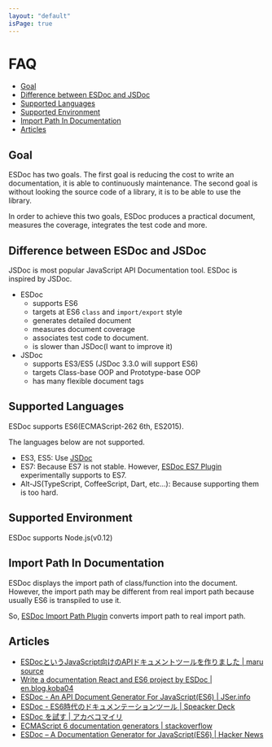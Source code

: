 ```yaml
---
layout: "default"
isPage: true
---
```


# FAQ
- [Goal](#goal)
- [Difference between ESDoc and JSDoc](#difference-between-esdoc-and-jsdoc)
- [Supported Languages](#supported-languages)
- [Supported Environment](#supported-environment)
- [Import Path In Documentation](#import-path-in-documentation)
- [Articles](#articles)

## Goal
ESDoc has two goals.
The first goal is reducing the cost to write an documentation, it is able to continuously maintenance.
The second goal is without looking the source code of a library, it is to be able to use the library.

In order to achieve this two goals, ESDoc produces a practical document, measures the coverage, integrates the test code and more.

## Difference between ESDoc and JSDoc
JSDoc is most popular JavaScript API Documentation tool.
ESDoc is inspired by JSDoc.

- ESDoc
  - supports ES6
  - targets at ES6 ``class`` and ``import/export`` style
  - generates detailed document
  - measures document coverage
  - associates test code to document.
  - is slower than JSDoc(I want to improve it)
- JSDoc
  - supports ES3/ES5 (JSDoc 3.3.0 will support ES6)
  - targets Class-base OOP and Prototype-base OOP
  - has many flexible document tags

## Supported Languages
ESDoc supports ES6(ECMAScript-262 6th, ES2015).

The languages below are not supported.
- ES3, ES5: Use [JSDoc](https://github.com/jsdoc3/jsdoc)
- ES7: Because ES7 is not stable. However, [ESDoc ES7 Plugin](https://github.com/esdoc/esdoc-es7-plugin) experimentally supports to ES7.
- Alt-JS(TypeScript, CoffeeScript, Dart, etc...): Because supporting them is too hard.

## Supported Environment
ESDoc supports Node.js(v0.12)

## Import Path In Documentation
ESDoc displays the import path of class/function into the document.
However, the import path may be different from real import path because usually ES6 is transpiled to use it.

So, [ESDoc Import Path Plugin](https://github.com/esdoc/esdoc-importpath-plugin) converts import path to real import path.

## Articles
- [ESDocというJavaScript向けのAPIドキュメントツールを作りました | maru source](http://blog.h13i32maru.jp/entry/2015/05/06/221041)
- [Write a documentation React and ES6 project by ESDoc | en.blog.koba04](http://en.blog.koba04.com/2015/06/28/esdoc-documentation-for-react-and-es6/)
- <a href="http://jser.info/2015/05/06/iojs2.0.0-msedge-isomorphic/#esdoc---an-api-document-generator-for-javascript(es6)">ESDoc - An API Document Generator For JavaScript(ES6) | JSer.info</a>
- [ESDoc - ES6時代のドキュメンテーションツール | Speacker Deck](https://speakerdeck.com/h13i32maru/esdoc-es6shi-dai-falsedokiyumentesiyonturu)
- [ESDoc を試す | アカベコマイリ](http://akabeko.me/blog/2015/07/esdoc/)
- [ECMAScript 6 documentation generators | stackoverflow](http://stackoverflow.com/questions/27334309/ecmascript-6-documentation-generators)
- [ESDoc – A Documentation Generator for JavaScript(ES6) | Hacker News](https://news.ycombinator.com/item?id=10002867)
